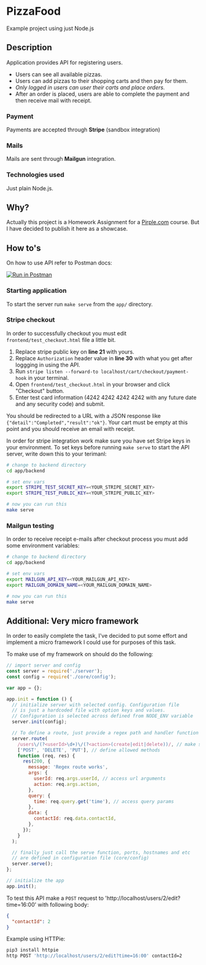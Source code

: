 # PizzaFood

Example project using just Node.js

## Description

Application provides API for registering users.

- Users can see all available pizzas.
- Users can add pizzas to their shopping carts and then pay for them.
- _Only logged in users can user their carts and place orders._
- After an order is placed, users are able to complete the payment and then receive mail with receipt.

### Payment

Payments are accepted through **Stripe** (sandbox integration)

### Mails

Mails are sent through **Mailgun** integration.

### Technologies used

Just plain Node.js.

## Why?

Actually this project is a Homework Assignment for a [Pirple.com](https://pirple.com) course.
But I have decided to publish it here as a showcase.

## How to's

On how to use API refer to Postman docs:

[![Run in Postman](https://run.pstmn.io/button.svg)](https://app.getpostman.com/run-collection/7314227-5c2542c6-7e6c-41af-97dd-be0a4828ac6a?action=collection%2Ffork&collection-url=entityId%3D7314227-5c2542c6-7e6c-41af-97dd-be0a4828ac6a%26entityType%3Dcollection%26workspaceId%3Dc09ab4aa-5613-4e7f-97dc-5ed7856c1269#?env%5BPizzafood%20Development%5D=W3sia2V5IjoiYmFzZVVybCIsInZhbHVlIjoiaHR0cDovL2xvY2FsaG9zdCIsImVuYWJsZWQiOnRydWV9LHsia2V5IjoibG9naW5Ub2tlbiIsInZhbHVlIjoiIiwiZW5hYmxlZCI6dHJ1ZX1d)

### Starting application

To start the server run `make serve` from the `app/` directory.

### Stripe checkout

In order to successfully checkout you must edit `frontend/test_checkout.html` file a little bit.

1. Replace stripe public key on **line 21** with yours.
2. Replace `Authorization` header value in **line 30** with what you get after loggging in using the API.
3. Run `stripe listen --forward-to localhost/cart/checkout/payment-hook` in your terminal.
4. Open `frontend/test_checkout.html` in your browser and click "Checkout" button.
5. Enter test card information (4242 4242 4242 4242 with any future date and any security code) and submit.

You should be redirected to a URL with a JSON response like `{"detail":"Completed","result":"ok"}`.
Your cart must be empty at this point and you should receive an email with receipt.

In order for stripe integration work make sure you have set Stripe keys in your environment.
To set keys before running `make serve` to start the API server, write down this to your terimanl:

```sh
# change to backend directory
cd app/backend

# set env vars
export STRIPE_TEST_SECRET_KEY=<YOUR_STRIPE_SECRET_KEY>
export STRIPE_TEST_PUBLIC_KEY=<YOUR_STRIPE_PUBLIC_KEY>

# now you can run this
make serve
```

### Mailgun testing

In order to receive receipt e-mails after checkout process you must add some environment variables:

```sh
# change to backend directory
cd app/backend

# set env vars
export MAILGUN_API_KEY=<YOUR_MAILGUN_API_KEY>
export MAILGUN_DOMAIN_NAME=<YOUR_MAILGUN_DOMAIN_NAME>

# now you can run this
make serve
```

## Additional: Very micro framework

In order to easily complete the task, I've decided to put some effort and implement
a micro framework I could use for purposes of this task.

To make use of my framework on should do the following:

```js
// import server and config
const server = require('./server');
const config = require('./core/config');

var app = {};

app.init = function () {
  // initialize server with selected config. Configuration file
  // is just a hardcoded file with option keys and values.
  // Configuration is selected across defined from NODE_ENV variable
  server.init(config);

  // To define a route, just provide a regex path and handler function that must write to res.
  server.route(
    /users\/(?<userId>\d+)\/(?<action>(create|edit|delete))/, // make sure to define a capturing group
    ['POST', 'DELETE', 'PUT'], // define allowed methods
    function (req, res) {
      res(200, {
        message: 'Regex route works',
        args: {
          userId: req.args.userId, // access url arguments
          action: req.args.action,
        },
        query: {
          time: req.query.get('time'), // access query params
        },
        data: {
          contactId: req.data.contactId,
        },
      });
    }
  );

  // finally just call the serve function, ports, hostnames and etc
  // are defined in configuration file (core/config)
  server.serve();
};

// initialize the app
app.init();
```

To test this API make a `POST` request to 'http://localhost/users/2/edit?time=16:00' with following body:

```json
{
  "contactId": 2
}
```

Example using HTTPie:

```sh
pip3 install httpie
http POST 'http://localhost/users/2/edit?time=16:00' contactId=2
```
